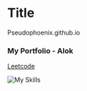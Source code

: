 # Title
Pseudophoenix.github.io
### My Portfolio - Alok

[Leetcode](https://leetcode.com/u/pseudophoenix/)

![My Skills](https://skillicons.dev/icons?i=js,html,css,flask,django,opencv,pytorch)

